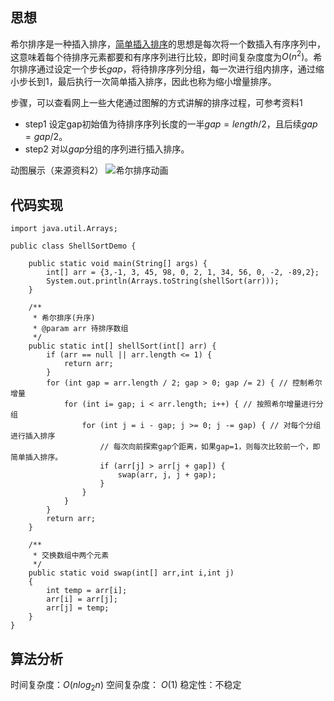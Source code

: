 ## 思想
希尔排序是一种插入排序，[简单插入排序](https://www.jianshu.com/p/63c20e87f88a)的思想是每次将一个数插入有序序列中，这意味着每个待排序元素都要和有序序列进行比较，即时间复杂度度为$O(n^2)$。希尔排序通过设定一个步长$gap$，将待排序序列分组，每一次进行组内排序，通过缩小步长到1，最后执行一次简单插入排序，因此也称为缩小增量排序。
<!-- more -->
步骤，可以查看网上一些大佬通过图解的方式讲解的排序过程，可参考资料1
- step1 设定gap初始值为待排序序列长度的一半$gap = length / 2$，且后续$gap = gap/2$。
- step2 对以$gap$分组的序列进行插入排序。

动图展示（来源资料2）
![希尔排序动画](https://p1-tt.byteimg.com/origin/pgc-image/15351158360912d857c522c?from=pc)


## 代码实现
```
import java.util.Arrays;

public class ShellSortDemo {

    public static void main(String[] args) {
        int[] arr = {3,-1, 3, 45, 98, 0, 2, 1, 34, 56, 0, -2, -89,2};
        System.out.println(Arrays.toString(shellSort(arr)));
    }

    /**
     * 希尔排序(升序)
     * @param arr 待排序数组
     */
    public static int[] shellSort(int[] arr) {
        if (arr == null || arr.length <= 1) {
            return arr;
        }
        for (int gap = arr.length / 2; gap > 0; gap /= 2) { // 控制希尔增量
            for (int i= gap; i < arr.length; i++) { // 按照希尔增量进行分组
                for (int j = i - gap; j >= 0; j -= gap) { // 对每个分组进行插入排序
                    // 每次向前探索gap个距离，如果gap=1，则每次比较前一个，即简单插入排序。
                    if (arr[j] > arr[j + gap]) {
                        swap(arr, j, j + gap);
                    }
                }
            }
        }
        return arr;
    }

    /**
     * 交换数组中两个元素
     */
    public static void swap(int[] arr,int i,int j)
    {
        int temp = arr[i];
        arr[i] = arr[j];
        arr[j] = temp;
    }
}

```

## 算法分析
时间复杂度：$O(nlog_2n)$
空间复杂度： $O(1)$
稳定性：不稳定